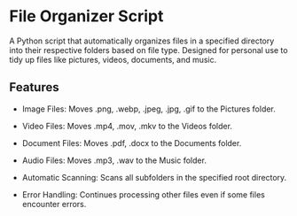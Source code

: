# File Organizer Script

A Python script that automatically organizes files in a specified directory into their respective folders based on file type. Designed for personal use to tidy up files like pictures, videos, documents, and music.

## Features

- Image Files: Moves .png, .webp, .jpeg, .jpg, .gif to the Pictures folder.

- Video Files: Moves .mp4, .mov, .mkv to the Videos folder.

- Document Files: Moves .pdf, .docx to the Documents folder.

- Audio Files: Moves .mp3, .wav to the Music folder.

- Automatic Scanning: Scans all subfolders in the specified root directory.

- Error Handling: Continues processing other files even if some files encounter errors.
